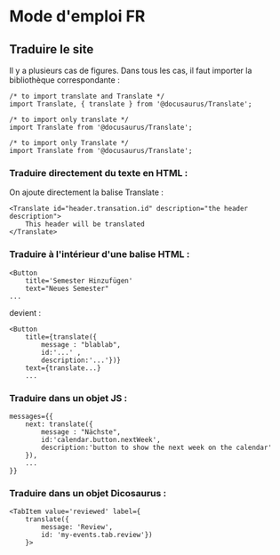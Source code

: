 # Mode d'emploi FR

## Traduire le site
Il y a plusieurs cas de figures. Dans tous les cas, il faut importer la bibliothèque correspondante :

    /* to import translate and Translate */
    import Translate, { translate } from '@docusaurus/Translate';

    /* to import only translate */
    import Translate from '@docusaurus/Translate';

    /* to import only Translate */
    import Translate from '@docusaurus/Translate';

### Traduire directement du texte en HTML :
On ajoute directement la balise Translate :

    <Translate id="header.transation.id" description="the header description">
        This header will be translated
    </Translate>

### Traduire à l'intérieur d'une balise HTML :

    <Button 
        title='Semester Hinzufügen'
        text="Neues Semester"
    ...

devient :

    <Button
        title={translate({
            message : "blablab",
            id:'...' ,
            description:'...'})}
        text={translate...}
        ...

### Traduire dans un objet JS :
    messages={{
        next: translate({
            message : "Nächste",
            id:'calendar.button.nextWeek',
            description:'button to show the next week on the calendar'
        }),
        ...
    }}

### Traduire dans un objet Dicosaurus :
    <TabItem value='reviewed' label={
        translate({
            message: 'Review',
            id: 'my-events.tab.review'})
        }>